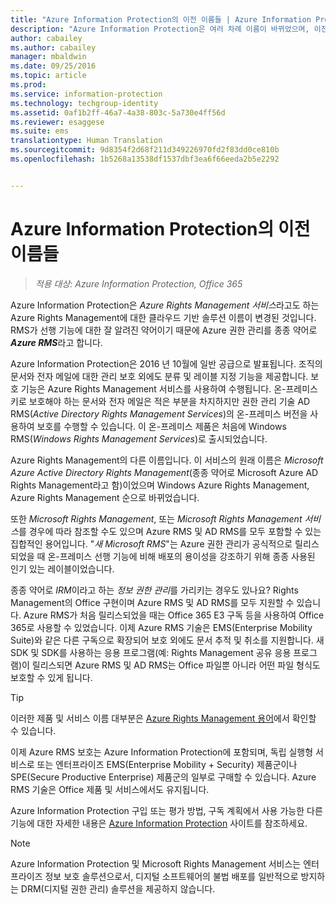 ```yaml
---
title: "Azure Information Protection의 이전 이름들 | Azure Information Protection"
description: "Azure Information Protection은 여러 차례 이름이 바뀌었으며, 이전 이름으로 알고 있는 사용자도 있을 것입니다."
author: cabailey
ms.author: cabailey
manager: mbaldwin
ms.date: 09/25/2016
ms.topic: article
ms.prod: 
ms.service: information-protection
ms.technology: techgroup-identity
ms.assetid: 0af1b2ff-46a7-4a38-803c-5a730e4ff56d
ms.reviewer: esaggese
ms.suite: ems
translationtype: Human Translation
ms.sourcegitcommit: 9d8354f2d68f211d349226970fd2f83dd0ce810b
ms.openlocfilehash: 1b5268a13538df1537dbf3ea6f66eeda2b5e2292


---
```



# <a name="azure-information-protection-also-known-as-"></a>Azure Information Protection의 이전 이름들

>*적용 대상: Azure Information Protection, Office 365*

Azure Information Protection은 *Azure Rights Management 서비스*라고도 하는 Azure Rights Management에 대한 클라우드 기반 솔루션 이름이 변경된 것입니다. RMS가 선행 기능에 대한 잘 알려진 약어이기 때문에 Azure 권한 관리를 종종 약어로 ***Azure RMS***라고 합니다.

Azure Information Protection은 2016 년 10월에 일반 공급으로 발표됩니다. 조직의 문서와 전자 메일에 대한 관리 보호 외에도 분류 및 레이블 지정 기능을 제공합니다. 보호 기능은 Azure Rights Management 서비스를 사용하여 수행됩니다. 온-프레미스 키로 보호해야 하는 문서와 전자 메일은 적은 부분을 차지하지만 권한 관리 기술 AD RMS(*Active Directory Rights Management Services*)의 온-프레미스 버전을 사용하여 보호를 수행할 수 있습니다. 이 온-프레미스 제품은 처음에 Windows RMS(*Windows Rights Management Services*)로 출시되었습니다.

Azure Rights Management의 다른 이름입니다. 이 서비스의 원래 이름은 *Microsoft Azure Active Directory Rights Management*(종종 약어로 Microsoft Azure AD Rights Management라고 함)이었으며 Windows Azure Rights Management, Azure Rights Management 순으로 바뀌었습니다.

또한 *Microsoft Rights Management*, 또는 *Microsoft Rights Management 서비스*를 경우에 따라 참조할 수도 있으며 Azure RMS 및 AD RMS를 모두 포함할 수 있는 집합적인 용어입니다.  "*새 Microsoft RMS*"는 Azure 권한 관리가 공식적으로 릴리스되었을 때 온-프레미스 선행 기능에 비해 배포의 용이성을 강조하기 위해 종종 사용된 인기 있는 레이블이었습니다.

종종 약어로 *IRM*이라고 하는 *정보 권한 관리*를 가리키는 경우도 있나요? Rights Management의 Office 구현이며 Azure RMS 및 AD RMS를 모두 지원할 수 있습니다. Azure RMS가 처음 릴리스되었을 때는 Office 365 E3 구독 등을 사용하여 Office 365로 사용할 수 있었습니다. 이제 Azure RMS 기술은 EMS(Enterprise Mobility Suite)와 같은 다른 구독으로 확장되어 보호 외에도 문서 추적 및 취소를 지원합니다. 새 SDK 및 SDK를 사용하는 응용 프로그램(예: Rights Management 공유 응용 프로그램)이 릴리스되면 Azure RMS 및 AD RMS는 Office 파일뿐 아니라 어떤 파일 형식도 보호할 수 있게 됩니다. 

> [!TIP]
> 이러한 제품 및 서비스 이름 대부분은 [Azure Rights Management 용어](../get-started/terminology.md)에서 확인할 수 있습니다.

이제 Azure RMS 보호는 Azure Information Protection에 포함되며, 독립 실행형 서비스로 또는 엔터프라이즈 EMS(Enterprise Mobility + Security) 제품군이나 SPE(Secure Productive Enterprise) 제품군의 일부로 구매할 수 있습니다. Azure RMS 기술은 Office 제품 및 서비스에서도 유지됩니다.

Azure Information Protection 구입 또는 평가 방법, 구독 계획에서 사용 가능한 다른 기능에 대한 자세한 내용은 [Azure Information Protection](https://www.microsoft.com/en-us/cloud-platform/azure-information-protection) 사이트를 참조하세요.

> [!NOTE]
> Azure Information Protection 및 Microsoft Rights Management 서비스는 엔터프라이즈 정보 보호 솔루션으로서, 디지털 소프트웨어의 불법 배포를 일반적으로 방지하는 DRM(디지털 권한 관리) 솔루션을 제공하지 않습니다. 




<!--HONumber=Nov16_HO2-->


